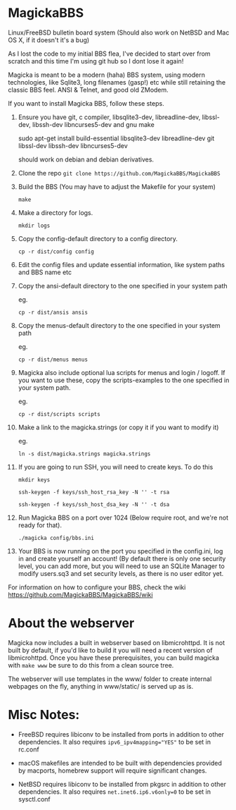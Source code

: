 # MagickaBBS

Linux/FreeBSD bulletin board system (Should also work on NetBSD and Mac OS X, if it doesn't it's a bug)

As I lost the code to my initial BBS flea, I've decided to start over from scratch and this time I'm using git hub so I dont
lose it again!

Magicka is meant to be a modern (haha) BBS system, using modern technologies, like Sqlite3, long filenames (gasp!) etc
while still retaining the classic BBS feel. ANSI & Telnet, and good old ZModem.

If you want to install Magicka BBS, follow these steps.

1. Ensure you have git, c compiler, libsqlite3-dev, libreadline-dev, libssl-dev, libssh-dev libncurses5-dev and gnu make

    sudo apt-get install build-essential libsqlite3-dev libreadline-dev git libssl-dev libssh-dev libncurses5-dev

   should work on debian and debian derivatives.
2. Clone the repo `git clone https://github.com/MagickaBBS/MagickaBBS`

3. Build the BBS (You may have to adjust the Makefile for your system)

   `make`

4. Make a directory for logs.

   `mkdir logs`

5. Copy the config-default directory to a config directory.

   `cp -r dist/config config`

6. Edit the config files and update essential information, like system paths and BBS name etc
7. Copy the ansi-default directory to the one specified in your system path

   eg.

   `cp -r dist/ansis ansis`

8. Copy the menus-default directory to the one specified in your system path

   eg.

   `cp -r dist/menus menus`

9. Magicka also include optional lua scripts for menus and login / logoff. If you want to use these, copy
the scripts-examples to the one specified in your system path.

   eg.
   
   `cp -r dist/scripts scripts`

10. Make a link to the magicka.strings (or copy it if you want to modify it)

    eg.

    `ln -s dist/magicka.strings magicka.strings`

11. If you are going to run SSH, you will need to create keys. To do this

    `mkdir keys`

	`ssh-keygen -f keys/ssh_host_rsa_key -N '' -t rsa`
	
	`ssh-keygen -f keys/ssh_host_dsa_key -N '' -t dsa`

12. Run Magicka BBS on a port over 1024 (Below require root, and we're not ready for that).

    `./magicka config/bbs.ini`

13. Your BBS is now running on the port you specified in the config.ini, log in and create yourself an account! (By default there is only one security level, you can add more,
but you will need to use an SQLite Manager to modify users.sq3 and set security levels, as there is no user editor yet.

For information on how to configure your BBS, check the wiki https://github.com/MagickaBBS/MagickaBBS/wiki

# About the webserver

Magicka now includes a built in webserver based on libmicrohttpd. It is not built by default, if you'd like to build it you will
need a recent version of libmicrohttpd. Once you have these prerequisites, you can build magicka with `make www`
be sure to do this from a clean source tree.

The webserver will use templates in the www/ folder to create internal webpages on the fly, anything in www/static/ is served up as is.

# Misc Notes:

* FreeBSD requires libiconv to be installed from ports in addition to other dependencies. It also requires `ipv6_ipv4mapping="YES"` to be set in rc.conf

* macOS makefiles are intended to be built with dependencies provided by macports, homebrew support will require significant changes.

* NetBSD requires libiconv to be installed from pkgsrc in addition to other dependencies. It also requires `net.inet6.ip6.v6only=0` to be set in sysctl.conf

